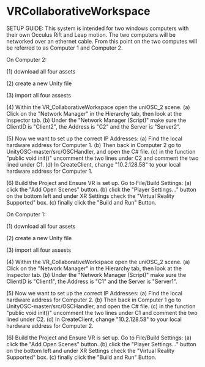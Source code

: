 # VRCollaborativeWorkspace

SETUP GUIDE:
This system is intended for two windows computers with their own Occulus Rift and Leap motion. The two computers will be networked over an ethernet cable. From this point on the two computes will be referred to as Computer 1 and Computer 2.

On Computer 2:

(1) download all four assets

(2) create a new Unity file

(3) import all four assests

(4) Within the VR_CollaborativeWorkspace open the uniOSC_2 scene. (a) Click on the "Network Manager" in the Hierarchy tab, then look at the Inspector tab. (b) Under the "Network Manager (Script)" make sure the ClientID is "Client2", the Address is "C2" and the Server is "Server2". 

(5) Now we want to set up the correct IP Addresses: (a) Find the local hardware address for Computer 1. (b) Then back in Computer 2 go to UnityOSC-master/src/OSCHandler, and open the C# file. (c) in the function "public void init()" uncomment the two lines under C2 and comment the two lined under C1. (d) In CreateClient, change "10.2.128.58" to your local hardware address for Computer 1.

(6) Build the Project and Ensure VR is set up. Go to File/Build Settings: (a) click the "Add Open Scenes" button. (b) click the "Player Settings..." button on the bottom left and under XR Settings check the "Virtual Reality Supported" box. (c) finally click the "Build and Run"  Button.

On Computer 1:

(1) download all four assets

(2) create a new Unity file

(3) import all four assests

(4) Within the VR_CollaborativeWorkspace open the uniOSC_2 scene. (a) Click on the "Network Manager" in the Hierarchy tab, then look at the Inspector tab. (b) Under the "Network Manager (Script)" make sure the ClientID is "Client1", the Address is "C1" and the Server is "Server1". 

(5) Now we want to set up the correct IP Addresses: (a) Find the local hardware address for Computer 2. (b) Then back in Computer 1 go to UnityOSC-master/src/OSCHandler, and open the C# file. (c) in the function "public void init()" uncomment the two lines under C1 and comment the two lined under C2. (d) In CreateClient, change "10.2.128.58" to your local hardware address for Computer 2.

(6) Build the Project and Ensure VR is set up. Go to File/Build Settings: (a) click the "Add Open Scenes" button. (b) click the "Player Settings..." button on the bottom left and under XR Settings check the "Virtual Reality Supported" box. (c) finally click the "Build and Run"  Button.
